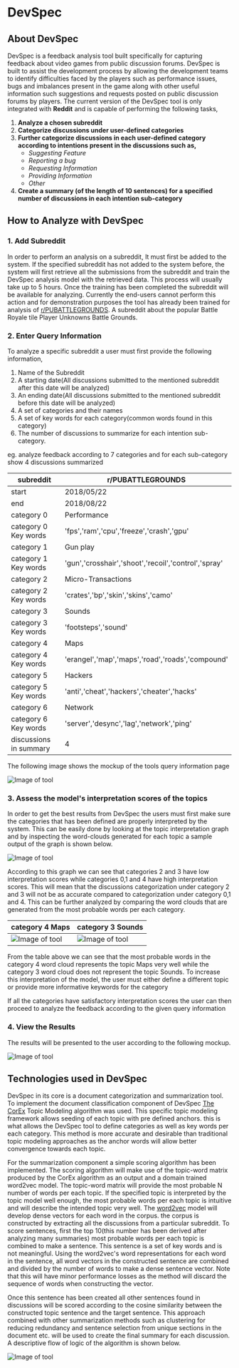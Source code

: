 # DevSpec
## About DevSpec
DevSpec is a feedback analysis tool built specifically for capturing feedback about video games from public discussion forums. DevSpec is built to assist the development process by allowing the development teams to identify difficulties faced by the players such as performance issues, bugs and imbalances present in the game along with other useful information such suggestions and requests posted on public discussion forums by players. The current version of the DevSpec tool is only integrated with **Reddit** and is capable of performing the following tasks,

1. **Analyze a chosen subreddit**
2. **Categorize discussions under user-defined categories**
3. **Further categorize discussions in each user-defined category according to intentions present in the discussions such as,**
   - *Suggesting Feature*
   - *Reporting a bug*
   - *Requesting Information*
   - *Providing Information*
   - *Other*
4. **Create a summary (of the length of 10 sentences) for a specified number of discussions in each intention sub-category**

## How to Analyze with DevSpec
### 1. Add Subreddit
In order to perform an analysis on a subreddit, It must first be added to the system. If the specified subreddit has not added to the system before, the system will first retrieve all the submissions from the subreddit and train the DevSpec analysis model with the retrieved data. This process will usually take up to 5 hours. Once the training has been completed the subreddit will be available for analyzing. Currently the end-users cannot perform this action and for demonstration purposes the tool has already been trained for analysis of [r/PUBATTLEGROUNDS](https://www.reddit.com/r/PUBATTLEGROUNDS). A subreddit about the popular Battle Royale tile Player Unknowns Battle Grounds.

### 2. Enter Query Information
To analyze a specific subreddit a user must first provide the following information,
1. Name of the Subreddit
2. A starting date(All discussions submitted to the mentioned subreddit after this date will be analyzed)
3. An ending date(All discussions submitted to the mentioned subreddit before this date will be analyzed)
4. A set of categories and their names
5. A set of key words for each category(common words found in this category)
6. The number of discussions to summarize for each intention sub-category.

eg. analyze feedback according to 7 categories and for each sub-category show 4 discussions summarized 

| subreddit  | r/PUBATTLEGROUNDS |
| ------------- | ------------- |
| start  | 2018/05/22  |
| end  | 2018/08/22  |
| category 0  | Performance  |
| category 0 Key words  | 'fps','ram','cpu','freeze','crash','gpu' |
| category 1  | Gun play  |
| category 1 Key words  | 'gun','crosshair','shoot','recoil','control','spray' |
| category 2  | Micro-Transactions  |
| category 2 Key words  | 'crates','bp','skin','skins','camo' |
| category 3  | Sounds  |
| category 3 Key words  | 'footsteps','sound' |
| category 4  | Maps  |
| category 4 Key words  | 'erangel','map','maps','road','roads','compound' |
| category 5  | Hackers  |
| category 5 Key words  | 'anti','cheat','hackers','cheater','hacks' |
| category 6  | Network  |
| category 6 Key words  | 'server','desync','lag','network','ping' |
| discussions in summary  | 4 |

The following image shows the mockup of the tools query information page 

![Image of tool](https://github.com/UmenR/DevSpec_frontend/blob/master/DocImages/querypage.PNG)

### 3. Assess the model's interpretation scores of the topics
In order to get the best results from DevSpec the users must first make sure the categories that has been defined are properly interpreted by the system. This can be easily done by looking at the topic interpretation graph and by inspecting the word-clouds  generated for each topic a sample output of the graph is shown below.


![Image of tool](https://github.com/UmenR/DevSpec_frontend/blob/master/DocImages/topicscores.PNG)

According to this graph we can see that categories 2 and 3 have low interpretation scores while categories 0,1 and 4 have high interpretation scores. This will mean that the discussions categorization under category 2 and 3 will not be as accurate compared to categorization under category 0,1 and 4. This can be further analyzed by comparing the word clouds that are generated from the most probable words per each category.  

| category 4 Maps  | category 3 Sounds |
| ------------- | ------------- |
| ![Image of tool](https://github.com/UmenR/DevSpec_frontend/blob/master/DocImages/topic4wc.PNG)  | ![Image of tool](https://github.com/UmenR/DevSpec_frontend/blob/master/DocImages/topic3wc.PNG)  |

From the table above we can see that the most probable words in the category 4 word cloud represents the topic Maps very well while the category 3 word cloud does not represent the topic Sounds. To increase this interpretation of the model, the user must either define a different topic or provide more informative keywords for the category

If all the categories have satisfactory interpretation scores the user can then proceed to analyze the feedback according to the given query information


### 4. View the Results 
The results will be presented to the user according to the following mockup.

![Image of tool](https://github.com/UmenR/DevSpec_frontend/blob/master/DocImages/viewresultpage.PNG)

## Technologies used in DevSpec

DevSpec in its core is a document categorization and summarization tool. To implement the document classification component of DevSpec [The CorEx](https://github.com/gregversteeg/corex_topic) Topic Modeling algorithm was used. This specific topic modeling framework allows seeding of each topic with pre defined anchors. this is what allows the DevSpec tool to define categories as well as key words per each category. This method is more accurate and desirable than traditional topic modeling approaches as the anchor words will allow better convergence towards each topic. 

For the summarization component a simple scoring algorithm has been implemented. The scoring algorithm will make use of the topic-word matrix produced by the CorEx algorithm as an output and a domain trained word2vec model. The topic-word matrix will provide the most probable N number of words per each topic. If the specified topic is interpreted by the topic model well enough, the most probable words per each topic is intuitive and will describe the intended topic very well. The [word2vec](https://radimrehurek.com/gensim/models/word2vec.html) model will develop dense vectors for each word in the corpus. the corpus is constructed by extracting all the discussions from a particular subreddit. To score sentences, first the top 10(this number has been derived after analyzing many summaries) most probable words per each topic is combined to make a sentence. This sentence is a set of key words and is not meaningful. Using the word2vec's word representations for each word in the sentence, all word vectors in the constructed sentence are combined and divided by the number of words to make a dense sentence vector. Note that this will have minor performance losses as the method will discard the sequence of words when constructing the vector.

Once this sentence has been created all other sentences found in discussions will be scored according to the cosine similarity between the constructed topic sentence and the target sentence. This approach combined with other summarization methods such as clustering for reducing redundancy and sentence selection from unique sections in the document etc. will be used to create the final summary for each discussion. A descriptive flow of logic of the algorithm is shown below.


![Image of tool](https://github.com/UmenR/DevSpec_frontend/blob/master/DocImages/logic.jpg)





